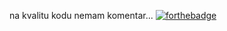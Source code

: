 na kvalitu kodu nemam komentar...
[![forthebadge](https://forthebadge.com/images/badges/fuck-it-ship-it.svg)](https://forthebadge.com)
